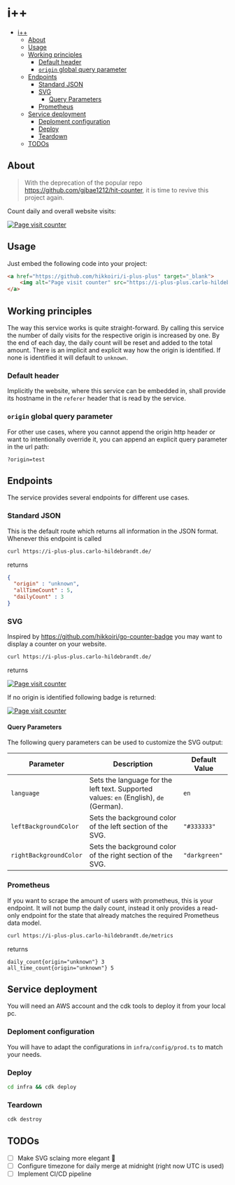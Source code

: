 # i++

- [i++](#i)
  - [About](#about)
  - [Usage](#usage)
  - [Working principles](#working-principles)
    - [Default header](#default-header)
    - [`origin` global query parameter](#origin-global-query-parameter)
  - [Endpoints](#endpoints)
    - [Standard JSON](#standard-json)
    - [SVG](#svg)
      - [Query Parameters](#query-parameters)
    - [Prometheus](#prometheus)
  - [Service deployment](#service-deployment)
    - [Deploment configuration](#deploment-configuration)
    - [Deploy](#deploy)
    - [Teardown](#teardown)
  - [TODOs](#todos)

## About
> With the deprecation of the popular repo <https://github.com/gjbae1212/hit-counter>, it is time to revive this project again.

Count daily and overall website visits:

<a href="https://github.com/hikkoiri/i-plus-plus" target="_blank">
    <img alt="Page visit counter" src="https://i-plus-plus.carlo-hildebrandt.de/svg?origin=github.com/hikkoiri/i-plus-plus" />
</a>


## Usage

Just embed the following code into your project:
```html
<a href="https://github.com/hikkoiri/i-plus-plus" target="_blank">
    <img alt="Page visit counter" src="https://i-plus-plus.carlo-hildebrandt.de/svg" />
</a>
```

## Working principles
The way this service works is quite straight-forward. By calling this service the number of daily visits for the respective origin is increased by one. By the end of each day, the daily count will be reset and added to the total amount. There is an implicit and explicit way how the origin is identified. If none is identified it will default to `unknown`.

### Default header
Implicitly the website, where this service can be embedded in, shall provide its hostname in the `referer` header that is read by the service.

### `origin` global query parameter

For other use cases, where you cannot append the origin http header or want to intentionally override it, you can append an explicit query parameter in the url path:
```
?origin=test
``` 



##  Endpoints
The service provides several endpoints for different use cases.

### Standard JSON
This is the default route which returns all information in the JSON format. Whenever this endpoint is called

``` bash
curl https://i-plus-plus.carlo-hildebrandt.de/
```
returns
```json
{
  "origin" : "unknown",
  "allTimeCount" : 5,
  "dailyCount" : 3
}
```

### SVG

Inspired by <https://github.com/hikkoiri/go-counter-badge> you may want to display a counter on your website.
``` bash
curl https://i-plus-plus.carlo-hildebrandt.de/
```
returns

<a href="https://github.com/hikkoiri/i-plus-plus" target="_blank">
    <img alt="Page visit counter" src="https://i-plus-plus.carlo-hildebrandt.de/svg?origin=github.com/hikkoiri/i-plus-plus" />
</a>

If no origin is identified following badge is returned:

<a href="https://github.com/hikkoiri/i-plus-plus" target="_blank">
    <img alt="Page visit counter" src="https://i-plus-plus.carlo-hildebrandt.de/svg?origin=unknown" />
</a>

#### Query Parameters

The following query parameters can be used to customize the SVG output:

| Parameter              | Description                                                                           | Default Value |
| ---------------------- | ------------------------------------------------------------------------------------- | ------------- |
| `language`             | Sets the language for the left text. Supported values: `en` (English), `de` (German). | `en`          |
| `leftBackgroundColor`  | Sets the background color of the left section of the SVG.                             | `"#333333"`   |
| `rightBackgroundColor` | Sets the background color of the right section of the SVG.                            | `"darkgreen"` |

### Prometheus
If you want to scrape the amount of users with prometheus, this is your endpoint. It will not bump the daily count, instead it only provides a read-only endpoint for the state that already matches the required Prometheus data model.

``` bash
curl https://i-plus-plus.carlo-hildebrandt.de/metrics
```
returns
```
daily_count{origin="unknown"} 3
all_time_count{origin="unknown"} 5
```


## Service deployment

You will need an AWS account and the cdk tools to deploy it from your local pc.

### Deploment configuration
You will have to adapt the configurations in `infra/config/prod.ts` to match your needs.

### Deploy

```bash
cd infra && cdk deploy
```

### Teardown

```bash
cdk destroy
```


## TODOs
- [ ] Make SVG sclaing more elegant 👀
- [ ] Configure timezone for daily merge at midnight (right now UTC is used)
- [ ] Implement CI/CD pipeline
